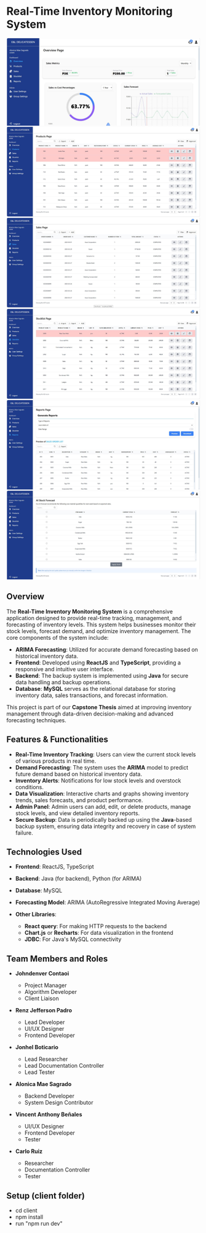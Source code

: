 # Real-Time Inventory Monitoring System

![dashboard](/img/dashboard.JPG)
![product](/img/product.JPG)
![sales](/img/sales.JPG)
![stocklist](/img/stocklist.JPG)
![reports](/img/reports.JPG)
![forecast](/img/forecast.JPG)

## Overview

The **Real-Time Inventory Monitoring System** is a comprehensive application designed to provide real-time tracking, management, and forecasting of inventory levels. This system helps businesses monitor their stock levels, forecast demand, and optimize inventory management. The core components of the system include:

- **ARIMA Forecasting**: Utilized for accurate demand forecasting based on historical inventory data.
- **Frontend**: Developed using **ReactJS** and **TypeScript**, providing a responsive and intuitive user interface.
- **Backend**: The backup system is implemented using **Java** for secure data handling and backup operations.
- **Database**: **MySQL** serves as the relational database for storing inventory data, sales transactions, and forecast information.

This project is part of our **Capstone Thesis** aimed at improving inventory management through data-driven decision-making and advanced forecasting techniques.

## Features & Functionalities

- **Real-Time Inventory Tracking**: Users can view the current stock levels of various products in real time.
- **Demand Forecasting**: The system uses the **ARIMA** model to predict future demand based on historical inventory data.
- **Inventory Alerts**: Notifications for low stock levels and overstock conditions.
- **Data Visualization**: Interactive charts and graphs showing inventory trends, sales forecasts, and product performance.
- **Admin Panel**: Admin users can add, edit, or delete products, manage stock levels, and view detailed inventory reports.
- **Secure Backup**: Data is periodically backed up using the **Java**-based backup system, ensuring data integrity and recovery in case of system failure.

## Technologies Used

- **Frontend**: ReactJS, TypeScript
- **Backend**: Java (for backend), Python (for ARIMA)
- **Database**: MySQL
- **Forecasting Model**: ARIMA (AutoRegressive Integrated Moving Average)
- **Other Libraries**:

  - **React query**: For making HTTP requests to the backend
  - **Chart.js** or **Recharts**: For data visualization in the frontend
  - **JDBC**: For Java's MySQL connectivity

## Team Members and Roles

- **Johndenver Contaoi**

  - Project Manager
  - Algorithm Developer
  - Client Liaison

- **Renz Jefferson Padro**

  - Lead Developer
  - UI/UX Designer
  - Frontend Developer

- **Jonhel Boticario**

  - Lead Researcher
  - Lead Documentation Controller
  - Lead Tester

- **Alonica Mae Sagrado**

  - Backend Developer
  - System Design Contributor

- **Vincent Anthony Beñales**

  - UI/UX Designer
  - Frontend Developer
  - Tester

- **Carlo Ruiz**
  - Researcher
  - Documentation Controller
  - Tester

## Setup (client folder)

- cd client
- npm install
- run "npm run dev"
